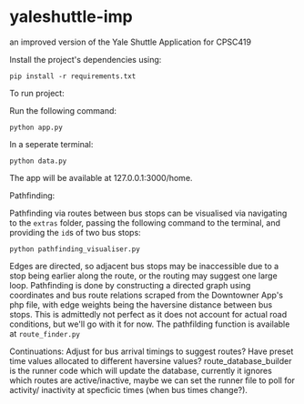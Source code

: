 # yaleshuttle-imp
an improved version of the Yale Shuttle Application for CPSC419

Install the project's dependencies using:
```
pip install -r requirements.txt
```

To run project:

Run the following command:

```
python app.py
```

In a seperate terminal:
```
python data.py
```

The app will be available at 127.0.0.1:3000/home.

Pathfinding:

Pathfinding via routes between bus stops can be visualised via navigating to the `extras` folder, passing the following command to the terminal, and providing the `id`s of two bus stops:

```
python pathfinding_visualiser.py
```

Edges are directed, so adjacent bus stops may be inaccessible due to a stop being earlier along the route, or the routing may suggest one large loop. Pathfinding is done by constructing a directed graph using coordinates and bus route relations scraped from the Downtowner App's php file, with edge weights being the haversine distance between bus stops. This is admittedly not perfect as it does not account for actual road conditions, but we'll go with it for now. The pathfilding function is available at `route_finder.py`

Continuations: Adjust for bus arrival timings to suggest routes? Have preset time values allocated to different haversine values? route_database_builder is the runner code which will update the database, currently it ignores which routes are active/inactive, maybe we can set the runner file to poll for activity/ inactivity at specficic times (when bus times change?).